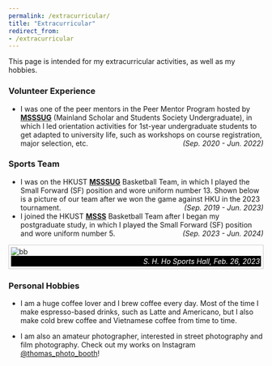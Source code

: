 ```yaml
---
permalink: /extracurricular/
title: "Extracurricular"
redirect_from:
- /extracurricular
---
```


This page is intended for my extracurricular activities, as well as my hobbies.

### Volunteer Experience

- I was one of the peer mentors in the Peer Mentor Program hosted by [**MSSSUG**](https://ug-msss.hkust.edu.hk/) (Mainland Scholar and Students Society Undergraduate), in which I led orientation activities for 1st-year undergraduate students to get adapted to university life, such as workshops on course registration, major selection, etc. <em style="float:right">*(Sep. 2020 - Jun. 2022)*</em>

### Sports Team
- I was on the HKUST [**MSSSUG**](https://ug-msss.hkust.edu.hk/) Basketball Team, in which I played the Small Forward (SF) position and wore uniform number 13. Shown below is a picture of our team after we won the game against HKU in the 2023 tournament. <em style="float:right">*(Sep. 2019 - Jun. 2023)*</em>
- I joined the HKUST [**MSSS**](https://msss.hkust.edu.hk/) Basketball Team after I began my postgraduate study, in which I played the Small Forward (SF) position and wore uniform number 5. <em style="float:right">*(Sep. 2023 - Jun. 2024)*</em>

<figure>
  <img src="http://thomas-yin.github.io/images/basketball.JPG" alt="bb">
  <figcaption>S. H. Ho Sports Hall, Feb. 26, 2023</figcaption>
</figure>

### Personal Hobbies

- I am a huge coffee lover and I brew coffee every day. Most of the time I make espresso-based drinks, such as Latte and Americano, but I also make cold brew coffee and Vietnamese coffee from time to time.

- I am also an amateur photographer, interested in street photography and film photography. Check out my works on Instagram [@thomas_photo_booth](https://www.instagram.com/thomas_photo_booth/)!

<style>
figure {
  border: 1px #cccccc solid;
  padding: 4px;
  margin: auto;
}

figcaption {
  background-color: black;
  color: white;
  font-style: italic;
  padding: 2px;
text-align: right;
}
</style>